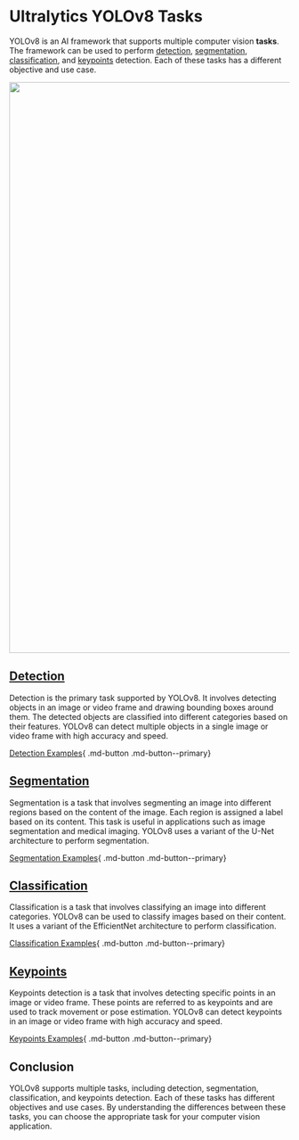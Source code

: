 # Ultralytics YOLOv8 Tasks

YOLOv8 is an AI framework that supports multiple computer vision **tasks**. The framework can be used to perform [detection](detection.md), [segmentation](segmentation.md), [classification](classification.md), and [keypoints](keypoints.md) detection. Each of these tasks has a different objective and use case.

<img width="1024" src="https://user-images.githubusercontent.com/26833433/212094133-6bb8c21c-3d47-41df-a512-81c5931054ae.png">

## [Detection](detection.md)

Detection is the primary task supported by YOLOv8. It involves detecting objects in an image or video frame and drawing bounding boxes around them. The detected objects are classified into different categories based on their features. YOLOv8 can detect multiple objects in a single image or video frame with high accuracy and speed.

[Detection Examples](detection.md){ .md-button .md-button--primary}

## [Segmentation](segmentation.md)

Segmentation is a task that involves segmenting an image into different regions based on the content of the image. Each region is assigned a label based on its content. This task is useful in applications such as image segmentation and medical imaging. YOLOv8 uses a variant of the U-Net architecture to perform segmentation.

[Segmentation Examples](segmentation.md){ .md-button .md-button--primary}

## [Classification](classification.md)

Classification is a task that involves classifying an image into different categories. YOLOv8 can be used to classify images based on their content. It uses a variant of the EfficientNet architecture to perform classification.

[Classification Examples](classification.md){ .md-button .md-button--primary}

## [Keypoints](keypoints.md)

Keypoints detection is a task that involves detecting specific points in an image or video frame. These points are referred to as keypoints and are used to track movement or pose estimation. YOLOv8 can detect keypoints in an image or video frame with high accuracy and speed.

[Keypoints Examples](keypoints.md){ .md-button .md-button--primary}

## Conclusion

YOLOv8 supports multiple tasks, including detection, segmentation, classification, and keypoints detection. Each of these tasks has different objectives and use cases. By understanding the differences between these tasks, you can choose the appropriate task for your computer vision application.